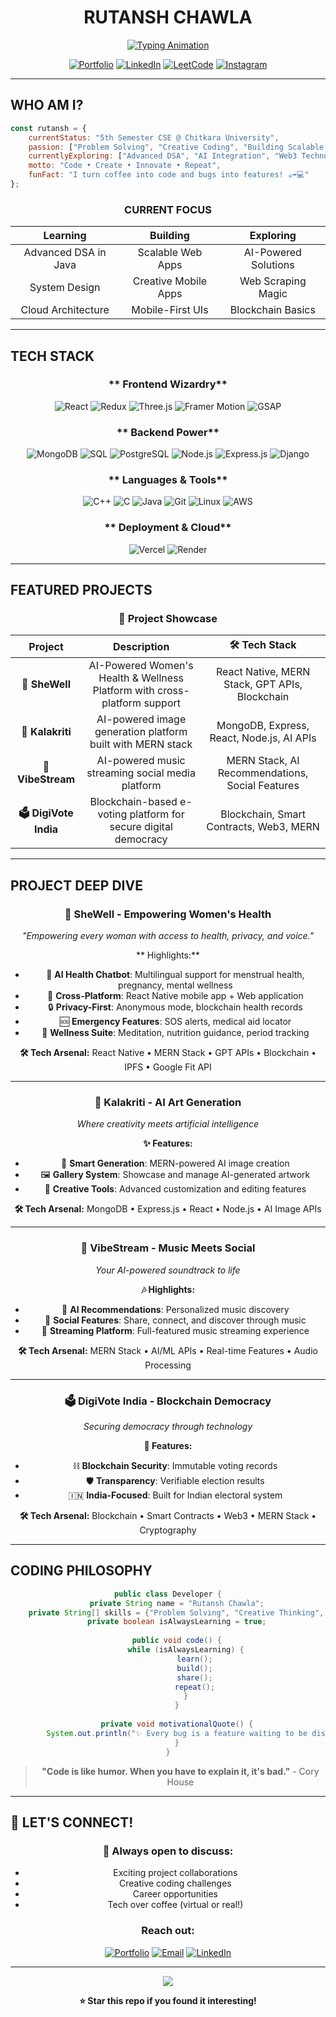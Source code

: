 # <div align="center"> **RUTANSH CHAWLA** </div>

<div align="center">
  
[![Typing Animation](https://readme-typing-svg.demolab.com?font=Fira+Code&size=22&duration=3000&pause=1000&color=00D9FF&center=true&vCenter=true&width=600&lines=MERN+Stack+Developer;DSA+Problem+Solver;Creative+Coder;🌟+Building+Digital+Experiences)](https://git.io/typing-svg)

[![Portfolio](https://img.shields.io/badge/Portfolio-Visit-FF6B6B?style=for-the-badge&logo=firefox&logoColor=white)](https://rutansh-portfolio.vercel.app/)
[![LinkedIn](https://img.shields.io/badge/LinkedIn-Connect-0077B5?style=for-the-badge&logo=linkedin&logoColor=white)](https://linkedin.com/in/rutansh-chawla-7a65852b4)
[![LeetCode](https://img.shields.io/badge/LeetCode-Solve-FFA116?style=for-the-badge&logo=leetcode&logoColor=white)](https://leetcode.com/u/i_rutansh_0101/)
[![Instagram](https://img.shields.io/badge/Instagram-Follow-E4405F?style=for-the-badge&logo=instagram&logoColor=white)](https://instagram.com/i_rutansh_0101)

</div>

---

##  **WHO AM I?**

```javascript
const rutansh = {
    currentStatus: "5th Semester CSE @ Chitkara University",
    passion: ["Problem Solving", "Creative Coding", "Building Scalable Apps"],
    currentlyExploring: ["Advanced DSA", "AI Integration", "Web3 Technologies"],
    motto: "Code • Create • Innovate • Repeat",
    funFact: "I turn coffee into code and bugs into features! ☕️➡️💻"
};
```

<div align="center">
  
###  **CURRENT FOCUS**
  
|  **Learning** |  **Building** |  **Exploring** |
|:---:|:---:|:---:|
| Advanced DSA in Java | Scalable Web Apps | AI-Powered Solutions |
| System Design | Creative Mobile Apps | Web Scraping Magic |
| Cloud Architecture | Mobile-First UIs | Blockchain Basics |

</div>

---

##  **TECH STACK**

<div align="center">

### ** Frontend Wizardry**
![React](https://img.shields.io/badge/React-20232A?style=for-the-badge&logo=react&logoColor=61DAFB)
![Redux](https://img.shields.io/badge/Redux-593D88?style=for-the-badge&logo=redux&logoColor=white)
![Three.js](https://img.shields.io/badge/Three.js-000000?style=for-the-badge&logo=three.js&logoColor=white)
![Framer Motion](https://img.shields.io/badge/Framer_Motion-black?style=for-the-badge&logo=framer&logoColor=blue)
![GSAP](https://img.shields.io/badge/GSAP-88CE02?style=for-the-badge&logo=greensock&logoColor=white)

### ** Backend Power**
![MongoDB](https://img.shields.io/badge/MongoDB-4EA94B?style=for-the-badge&logo=mongodb&logoColor=white)
![SQL](https://img.shields.io/badge/SQL-336791?style=for-the-badge&logo=postgresql&logoColor=white)
![PostgreSQL](https://img.shields.io/badge/PostgreSQL-316192?style=for-the-badge&logo=postgresql&logoColor=white)
![Node.js](https://img.shields.io/badge/Node.js-43853D?style=for-the-badge&logo=node.js&logoColor=white)
![Express.js](https://img.shields.io/badge/Express.js-404D59?style=for-the-badge&logo=express&logoColor=white)
![Django](https://img.shields.io/badge/Django-092E20?style=for-the-badge&logo=django&logoColor=white)

### ** Languages & Tools**
![C++](https://img.shields.io/badge/C++-00599C?style=for-the-badge&logo=c%2B%2B&logoColor=white)
![C](https://img.shields.io/badge/C-00599C?style=for-the-badge&logo=c&logoColor=white)
![Java](https://img.shields.io/badge/Java-ED8B00?style=for-the-badge&logo=java&logoColor=white)
![Git](https://img.shields.io/badge/Git-F05032?style=for-the-badge&logo=git&logoColor=white)
![Linux](https://img.shields.io/badge/Linux-FCC624?style=for-the-badge&logo=linux&logoColor=black)
![AWS](https://img.shields.io/badge/AWS-232F3E?style=for-the-badge&logo=amazon-aws&logoColor=white)

### ** Deployment & Cloud**
![Vercel](https://img.shields.io/badge/Vercel-000000?style=for-the-badge&logo=vercel&logoColor=white)
![Render](https://img.shields.io/badge/Render-46E3B7?style=for-the-badge&logo=render&logoColor=white)

</div>

---

##  **FEATURED PROJECTS**

<div align="center">

### 🌟 **Project Showcase**

|  **Project** |  **Description** | 🛠 **Tech Stack** |
|:---:|:---:|:---:|
| **🌸 SheWell** | AI-Powered Women's Health & Wellness Platform with cross-platform support | React Native, MERN Stack, GPT APIs, Blockchain |
| **🎨 Kalakriti** | AI-powered image generation platform built with MERN stack | MongoDB, Express, React, Node.js, AI APIs |
| **🎵 VibeStream** | AI-powered music streaming social media platform | MERN Stack, AI Recommendations, Social Features |
| **🗳️ DigiVote India** | Blockchain-based e-voting platform for secure digital democracy | Blockchain, Smart Contracts, Web3, MERN |

</div>

---

##  **PROJECT DEEP DIVE**

<div align="center">

### 🌸 **SheWell - Empowering Women's Health**
*"Empowering every woman with access to health, privacy, and voice."*

** Highlights:**
- 🤖 **AI Health Chatbot**: Multilingual support for menstrual health, pregnancy, mental wellness
- 📱 **Cross-Platform**: React Native mobile app + Web application
- 🔒 **Privacy-First**: Anonymous mode, blockchain health records
- 🆘 **Emergency Features**: SOS alerts, medical aid locator
- 🧘 **Wellness Suite**: Meditation, nutrition guidance, period tracking

**🛠️ Tech Arsenal:** React Native • MERN Stack • GPT APIs • Blockchain • IPFS • Google Fit API

---

### 🎨 **Kalakriti - AI Art Generation**
*Where creativity meets artificial intelligence*

**✨ Features:**
- 🎯 **Smart Generation**: MERN-powered AI image creation
- 🖼️ **Gallery System**: Showcase and manage AI-generated artwork  
- 🎨 **Creative Tools**: Advanced customization and editing features

**🛠️ Tech Arsenal:** MongoDB • Express.js • React • Node.js • AI Image APIs

---

### 🎵 **VibeStream - Music Meets Social**
*Your AI-powered soundtrack to life*

**🎶 Highlights:**
- 🤖 **AI Recommendations**: Personalized music discovery
- 👥 **Social Features**: Share, connect, and discover through music
- 📱 **Streaming Platform**: Full-featured music streaming experience

**🛠️ Tech Arsenal:** MERN Stack • AI/ML APIs • Real-time Features • Audio Processing

---

### 🗳️ **DigiVote India - Blockchain Democracy**
*Securing democracy through technology*

**🔐 Features:**
- ⛓️ **Blockchain Security**: Immutable voting records
- 🛡️ **Transparency**: Verifiable election results
- 🇮🇳 **India-Focused**: Built for Indian electoral system

**🛠️ Tech Arsenal:** Blockchain • Smart Contracts • Web3 • MERN Stack • Cryptography

</div>


---

##  **CODING PHILOSOPHY**

<div align="center">

```java
public class Developer {
    private String name = "Rutansh Chawla";
    private String[] skills = {"Problem Solving", "Creative Thinking", "Team Leadership"};
    private boolean isAlwaysLearning = true;
    
    public void code() {
        while (isAlwaysLearning) {
            learn();
            build();
            share();
            repeat();
        }
    }
    
    private void motivationalQuote() {
        System.out.println("✨ Every bug is a feature waiting to be discovered! ✨");
    }
}
```

> **"Code is like humor. When you have to explain it, it's bad."** - Cory House

</div>

---

## 🌟 **LET'S CONNECT!**

<div align="center">

### 💬 **Always open to discuss:**
-  Exciting project collaborations
-  Creative coding challenges  
-  Career opportunities
-  Tech over coffee (virtual or real!)

###  **Reach out:**
[![Portfolio](https://img.shields.io/badge/Portfolio-Visit-FF6B6B?style=for-the-badge&logo=firefox&logoColor=white)](https://rutansh-portfolio.vercel.app/)
[![Email](https://img.shields.io/badge/Email-D14836?style=for-the-badge&logo=gmail&logoColor=white)](mailto:rutanshc0101@example.com)
[![LinkedIn](https://img.shields.io/badge/LinkedIn-0077B5?style=for-the-badge&logo=linkedin&logoColor=white)](https://linkedin.com/in/rutansh-chawla-7a65852b4)

---

<div align="center">
  <img src="https://capsule-render.vercel.app/api?type=waving&color=gradient&height=100&section=footer&text=Thanks%20for%20visiting!&fontSize=16&fontAlignY=65&desc=Let's%20build%20something%20amazing%20together!&descAlignY=51&descAlign=62"/>
</div>

**⭐ Star this repo if you found it interesting!**

</div>
